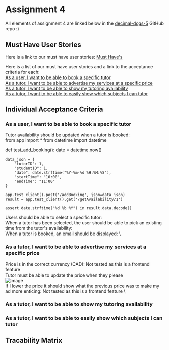 # Assignment 4
All elements of assignment 4 are linked below in the [decimal-dogs-5](https://github.com/uvic-seng321/project-decimal-dogs-5) GitHub repo :)

## Must Have User Stories
Here is a link to our must have user stories: [Must Have's](https://github.com/uvic-seng321/project-decimal-dogs-5/labels/Must%20have)

Here is a list of our must have user stories and a link to the acceptance criteria for each: \
[As a user, I want to be able to book a specific tutor](https://github.com/uvic-seng321/project-decimal-dogs-5/issues/10) \
[As a tutor, I want to be able to advertise my services at a specific price](https://github.com/uvic-seng321/project-decimal-dogs-5/issues/8) \
[As a tutor, I want to be able to show my tutoring availability](https://github.com/uvic-seng321/project-decimal-dogs-5/issues/6) \
[As a tutor, I want to be able to easily show which subjects I can tutor](https://github.com/uvic-seng321/project-decimal-dogs-5/issues/5)

## Individual Acceptance Criteria
### As a user, I want to be able to book a specific tutor
Tutor availability should be updated when a tutor is booked: \
from app import *
from datetime import datetime

def test_add_booking():
    date = datetime.now()

    data_json = {
        "tutorID": 1,
        "studentID": 1,
        "date": date.strftime("%Y-%m-%d %H:%M:%S"),
        "startTime": "10:00",
        "endTime": "11:00"
    }

    app.test_client().post('/addBooking', json=data_json)
    result = app.test_client().get('/getAvailability/1')
    
    assert date.strftime("%d %b %Y") in result.data.decode()
Users should be able to select a specific tutor: \
When a tutor has been selected, the user should be able to pick an existing time from the tutor's availability: \
When a tutor is booked, an email should be displayed: \

### As a tutor, I want to be able to advertise my services at a specific price
Price is in the correct currency (CAD): Not tested as this is a frontend feature \
Tutor must be able to update the price when they please \
![image](https://user-images.githubusercontent.com/91294558/226222922-f4ca6e0a-e960-4493-8854-f2305acb6103.png) \
If I lower the price it should show what the previous price was to make my ad more enticing: Not tested as this is a frontend feature \

### As a tutor, I want to be able to show my tutoring availability


### As a tutor, I want to be able to easily show which subjects I can tutor
## Tracability Matrix
